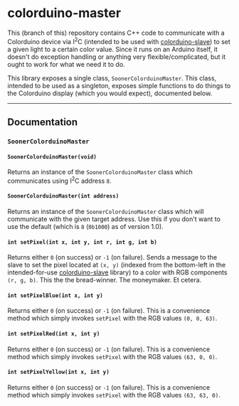 # colorduino-master

This (branch of this) repository contains C++ code to communicate with a Colorduino device via I<sup>2</sup>C (intended to be used with [colorduino-slave](https://github.com/Sooner-IEEE-Robotics/colorduino-slave)) to set a given light to a certain color value. Since it runs on an Arduino itself, it doesn't do exception handling or anything very flexible/complicated, but it ought to work for what we need it to do.

This library exposes a single class, `SoonerColorduinoMaster`. This class, intended to be used as a singleton, exposes simple functions to do things to the Colorduino display (which you would expect), documented below.

--------

## Documentation

### `SoonerColorduinoMaster`


#### `SoonerColorduinoMaster(void)`

Returns an instance of the `SoonerColorduinoMaster` class which communicates using I<sup>2</sup>C address `8`.


#### `SoonerColorduinoMaster(int address)`

Returns an instance of the `SoonerColorduinoMaster` class which will communicate with the given target address. Use this if you don't want to use the default (which is `8` (`0b1000`) as of version 1.0).

#### `int setPixel(int x, int y, int r, int g, int b)`
Returns either `0` (on success) or `-1` (on failure). Sends a message to the slave to set the pixel located at `(x, y)` (indexed from the bottom-left in the intended-for-use [colorduino-slave](https://github.com/Sooner-IEEE-Robotics/colorduino-slave) library) to a color with RGB components `(r, g, b)`. This the the bread-winner. The moneymaker. Et cetera.

#### `int setPixelBlue(int x, int y)`
Returns either `0` (on success) or `-1` (on failure). This is a convenience method which simply invokes `setPixel` with the RGB values `(0, 0, 63)`.

#### `int setPixelRed(int x, int y)`
Returns either `0` (on success) or `-1` (on failure). This is a convenience method which simply invokes `setPixel` with the RGB values `(63, 0, 0)`.

#### `int setPixelYellow(int x, int y)`
Returns either `0` (on success) or `-1` (on failure). This is a convenience method which simply invokes `setPixel` with the RGB values `(63, 63, 0)`.